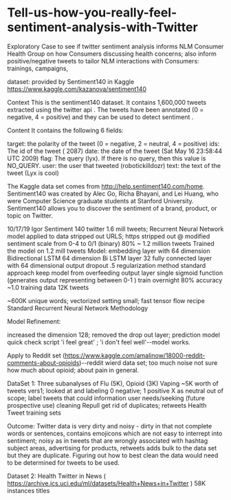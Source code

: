 # Tell-us-how-you-really-feel-sentiment-analysis-with-Twitter

Exploratory Case to see if twitter sentiment analysis informs NLM Consumer Health Group on how Consumers discussing health concerns; also inform positive/negative tweets to tailor NLM interactions with Consumers: trainings, campaigns,

dataset: provided by Sentiment140 in Kaggle
https://www.kaggle.com/kazanova/sentiment140

Context
This is the sentiment140 dataset. It contains 1,600,000 tweets extracted using the twitter api . The tweets have been annotated (0 = negative, 4 = positive) and they can be used to detect sentiment .

Content
It contains the following 6 fields:

target: the polarity of the tweet (0 = negative, 2 = neutral, 4 = positive)
ids: The id of the tweet ( 2087)
date: the date of the tweet (Sat May 16 23:58:44 UTC 2009)
flag: The query (lyx). If there is no query, then this value is NO_QUERY.
user: the user that tweeted (robotickilldozr)
text: the text of the tweet (Lyx is cool)

The Kaggle data set comes from http://help.sentiment140.com/home. Sentiment140 was created by Alec Go, Richa Bhayani, and Lei Huang, who were Computer Science graduate students at Stanford University. Sentiment140 allows you to discover the sentiment of a brand, product, or topic on Twitter.

10/17/19 Igor Sentiment 140 twitter 1.6 mill tweets; 
Recurrent Neural Network model applied to data
stripped out URLS; https
stripped out @
modified sentiment scale from 0-4 to 0/1 (binary)
80% ~ 1.2 million tweets 
Trained the model on 1.2 mill tweets
Model: embedding layer with 64 dimension
Bidirectional LSTM 64 dimension 
Bi LSTM layer 32
fully connected layer with 64 dimensional output
dropout .5 regularization method standard approach keep model from overfeeding
output layer single sigmoid function (generates output representing between 0-1 )
train overnight 80% accuracy ~1.0 training data 12K tweets

~600K unique words; vectorized setting small; fast tensor flow recipe 
Standard Recurrent Neural Network Methodology

Model Refinement:

increased the dimension 128; removed the drop out layer; prediction model quick check script 'i feel great' ; 'i don't feel well'--model works.

Apply to Reddit set (https://www.kaggle.com/amalinow/18000-reddit-comments-about-opioids)--reddit wierd data set; too much noise not sure how much about opioid; about pain in general.

DataSet 1: Three subanalyses of Flu (5K), Opioid (3K) Vaping ~5K worth of tweets vers1; looked at and labeling 0 negative; 1 positive X as neutral out of scope; label tweets that could information user needs/seeking (future prospective use) cleaning 
Repull get rid of duplicates; retweets Health Tweet training sets

Outcome: Twitter data is very dirty and noisy - dirty in that not complete words or sentences, contains emojicons which are not easy to interrept into sentiment; noisy as in tweets that are wrongly associated with hashtag subject areas, advertising for products, retweets adds bulk to the data set but they are duplicate. 
Figuring out how to best clean the data would need to be determined for tweets to be used. 

Dataset 2: Health Twitter in News ( https://archive.ics.uci.edu/ml/datasets/Health+News+in+Twitter ) 58K instances titles 


